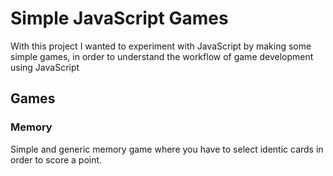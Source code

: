 # Simple JavaScript Games
With this project I wanted to experiment with JavaScript by making some simple games, in order to understand the workflow of game development using JavaScript

## Games

### Memory
Simple and generic memory game where you have to select identic cards in order to score a point.
